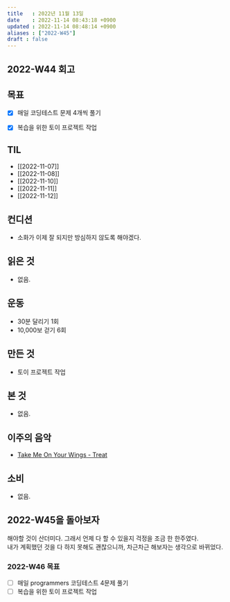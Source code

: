 ```yaml
---
title   : 2022년 11월 13일
date    : 2022-11-14 08:43:18 +0900
updated : 2022-11-14 08:48:14 +0900
aliases : ["2022-W45"]
draft : false
---
```

## 2022-W44 회고

## 목표
- [x] 매일 코딩테스트 문제 4개씩 풀기
- [x] 복습을 위한 토이 프로젝트 작업


## TIL
- [[2022-11-07]]
- [[2022-11-08]]
- [[2022-11-10]]
- [[2022-11-11]]
- [[2022-11-12]]

## 컨디션
- 소화가  이제 잘 되지만 방심하지 않도록 해야겠다.

## 읽은 것
- 없음.

## 운동
- 30분 달리기 1회
- 10,000보 걷기 6회

## 만든 것
- 토이 프로젝트 작업

## 본 것
- 없음.


## 이주의 음악
- [Take Me On Your Wings - Treat](https://youtu.be/nHQEsl4ILow)

## 소비
- 없음.

## 2022-W45을 돌아보자
해야할 것이 산더미다. 그래서 언제 다 할 수 있을지 걱정을 조금 한 한주였다.  
내가 계획했던 것을 다 하지 못해도 괜찮으니까, 차근차근 해보자는 생각으로 바뀌었다.

### 2022-W46 목표
- [ ] 매일 programmers 코딩테스트 4문제 풀기
- [ ] 복습을 위한 토이 프로젝트 작업

